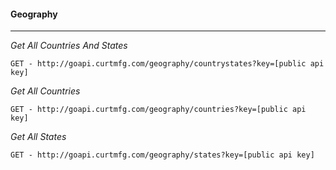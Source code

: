 #### Geography

---
*Get All Countries And States*

	GET - http://goapi.curtmfg.com/geography/countrystates?key=[public api key]

*Get All Countries*

	GET - http://goapi.curtmfg.com/geography/countries?key=[public api key]

*Get All States*

	GET - http://goapi.curtmfg.com/geography/states?key=[public api key]
